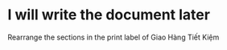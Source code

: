# I will write the document later

Rearrange the sections in the print label of Giao Hàng Tiết Kiệm
